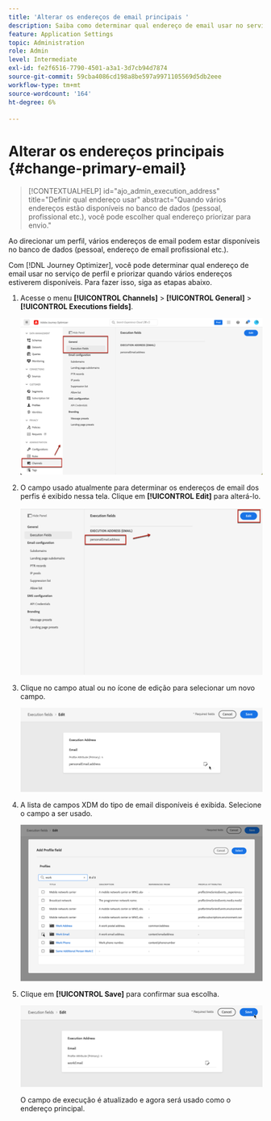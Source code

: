 ```yaml
---
title: 'Alterar os endereços de email principais '
description: Saiba como determinar qual endereço de email usar no serviço de perfil.
feature: Application Settings
topic: Administration
role: Admin
level: Intermediate
exl-id: fe2f6516-7790-4501-a3a1-3d7cb94d7874
source-git-commit: 59cba4086cd198a8be597a9971105569d5db2eee
workflow-type: tm+mt
source-wordcount: '164'
ht-degree: 6%

---
```


# Alterar os endereços principais {#change-primary-email}

>[!CONTEXTUALHELP]
>id="ajo_admin_execution_address"
>title="Definir qual endereço usar"
>abstract="Quando vários endereços estão disponíveis no banco de dados (pessoal, profissional etc.), você pode escolher qual endereço priorizar para envio."

Ao direcionar um perfil, vários endereços de email podem estar disponíveis no banco de dados (pessoal, endereço de email profissional etc.).

Com [!DNL Journey Optimizer], você pode determinar qual endereço de email usar no serviço de perfil e priorizar quando vários endereços estiverem disponíveis. Para fazer isso, siga as etapas abaixo.

1. Acesse o menu **[!UICONTROL Channels]** > **[!UICONTROL General]** > **[!UICONTROL Executions fields]**.

   ![](assets/primary-address-execution-fields.png)

1. O campo usado atualmente para determinar os endereços de email dos perfis é exibido nessa tela. Clique em **[!UICONTROL Edit]** para alterá-lo.

   ![](assets/primary-address.png)

1. Clique no campo atual ou no ícone de edição para selecionar um novo campo.

   ![](assets/primary-address-edit.png)

1. A lista de campos XDM do tipo de email disponíveis é exibida. Selecione o campo a ser usado.

   ![](assets/primary-address-field.png)

1. Clique em **[!UICONTROL Save]** para confirmar sua escolha.

   ![](assets/primary-address-save.png)

   O campo de execução é atualizado e agora será usado como o endereço principal.

<!--1. You can also select an additional field to use as secondary email address. This allows you to determine which field to use if the primary field is empty for a profile. -->
